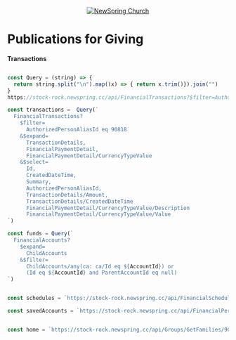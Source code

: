 <p align="center" >
  <a href="http://newspring.cc">
    <img src="https://s3.amazonaws.com/ns.images/newspring/icons/newspring-church-logo-black.png" alt="NewSpring Church" title="NewSpring Church" />
  </a>
</p>

Publications for Giving
=======================


**Transactions**
```javascript

const Query = (string) => {
  return string.split("\n").map((x) => { return x.trim()}).join("")
}
https://stock-rock.newspring.cc/api/FinancialTransactions?$filter=AuthorizedPersonAliasId eq 90818&$expand=TransactionDetails,FinancialPaymentDetail,FinancialPaymentDetail/CurrencyTypeValue&$select=

const transactions =  Query(`
  FinancialTransactions?
    $filter=
      AuthorizedPersonAliasId eq 90818
    &$expand=
      TransactionDetails,
      FinancialPaymentDetail,
      FinancialPaymentDetail/CurrencyTypeValue
    &$select=
      Id,
      CreatedDateTime,
      Summary,
      AuthorizedPersonAliasId,
      TransactionDetails/Amount,
      TransactionDetails/CreatedDateTime
      FinancialPaymentDetail/CurrencyTypeValue/Description
      FinancialPaymentDetail/CurrencyTypeValue/Value
`)

const funds = Query(`
  FinancialAccounts?
    $expand=
      ChildAccounts
    &$filter=
      ChildAccounts/any(ca: ca/Id eq ${AccountId}) or
      (Id eq ${AccountId} and ParentAccountId eq null)
`)


const schedules = `https://stock-rock.newspring.cc/api/FinancialScheduledTransactions?$top=100&$expand=ScheduledTransactionDetails,TransactionFrequencyValue,FinancialPaymentDetail,FinancialPaymentDetail/CreditCardTypeValue,FinancialPaymentDetail/BillingLocation`

const savedAccounts = `https://stock-rock.newspring.cc/api/FinancialPersonSavedAccounts?$top=100&$expand=FinancialPaymentDetail,FinancialPaymentDetail/CreditCardTypeValue,FinancialPaymentDetail/CurrencyTypeValue`


const home = `https://stock-rock.newspring.cc/api/Groups/GetFamilies/90818?$expand=GroupLocations,GroupLocations/Location,GroupLocations/GroupLocationTypeValue,Campus`


```
